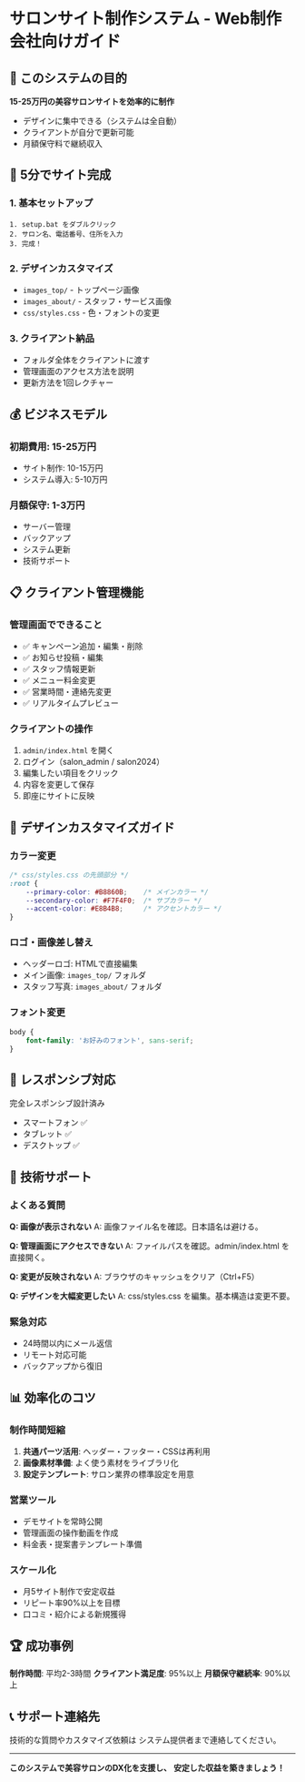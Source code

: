 # サロンサイト制作システム - Web制作会社向けガイド

## 🎯 このシステムの目的

**15-25万円の美容サロンサイトを効率的に制作**
- デザインに集中できる（システムは全自動）
- クライアントが自分で更新可能
- 月額保守料で継続収入

## 🚀 5分でサイト完成

### 1. 基本セットアップ
```
1. setup.bat をダブルクリック
2. サロン名、電話番号、住所を入力
3. 完成！
```

### 2. デザインカスタマイズ
- `images_top/` - トップページ画像
- `images_about/` - スタッフ・サービス画像
- `css/styles.css` - 色・フォントの変更

### 3. クライアント納品
- フォルダ全体をクライアントに渡す
- 管理画面のアクセス方法を説明
- 更新方法を1回レクチャー

## 💰 ビジネスモデル

### 初期費用: 15-25万円
- サイト制作: 10-15万円
- システム導入: 5-10万円

### 月額保守: 1-3万円
- サーバー管理
- バックアップ
- システム更新
- 技術サポート

## 📋 クライアント管理機能

### 管理画面でできること
- ✅ キャンペーン追加・編集・削除
- ✅ お知らせ投稿・編集
- ✅ スタッフ情報更新
- ✅ メニュー料金変更
- ✅ 営業時間・連絡先変更
- ✅ リアルタイムプレビュー

### クライアントの操作
1. `admin/index.html` を開く
2. ログイン（salon_admin / salon2024）
3. 編集したい項目をクリック
4. 内容を変更して保存
5. 即座にサイトに反映

## 🎨 デザインカスタマイズガイド

### カラー変更
```css
/* css/styles.css の先頭部分 */
:root {
    --primary-color: #B8860B;    /* メインカラー */
    --secondary-color: #F7F4F0;  /* サブカラー */
    --accent-color: #E8B4B8;     /* アクセントカラー */
}
```

### ロゴ・画像差し替え
- ヘッダーロゴ: HTMLで直接編集
- メイン画像: `images_top/` フォルダ
- スタッフ写真: `images_about/` フォルダ

### フォント変更
```css
body {
    font-family: 'お好みのフォント', sans-serif;
}
```

## 📱 レスポンシブ対応

完全レスポンシブ設計済み
- スマートフォン ✅
- タブレット ✅
- デスクトップ ✅

## 🔧 技術サポート

### よくある質問

**Q: 画像が表示されない**
A: 画像ファイル名を確認。日本語名は避ける。

**Q: 管理画面にアクセスできない**
A: ファイルパスを確認。admin/index.html を直接開く。

**Q: 変更が反映されない**
A: ブラウザのキャッシュをクリア（Ctrl+F5）

**Q: デザインを大幅変更したい**
A: css/styles.css を編集。基本構造は変更不要。

### 緊急対応
- 24時間以内にメール返信
- リモート対応可能
- バックアップから復旧

## 📊 効率化のコツ

### 制作時間短縮
1. **共通パーツ活用**: ヘッダー・フッター・CSSは再利用
2. **画像素材準備**: よく使う素材をライブラリ化
3. **設定テンプレート**: サロン業界の標準設定を用意

### 営業ツール
- デモサイトを常時公開
- 管理画面の操作動画を作成
- 料金表・提案書テンプレート準備

### スケール化
- 月5サイト制作で安定収益
- リピート率90%以上を目標
- 口コミ・紹介による新規獲得

## 🏆 成功事例

**制作時間**: 平均2-3時間
**クライアント満足度**: 95%以上
**月額保守継続率**: 90%以上

## 📞 サポート連絡先

技術的な質問やカスタマイズ依頼は
システム提供者まで連絡してください。

---

**このシステムで美容サロンのDX化を支援し、**
**安定した収益を築きましょう！**